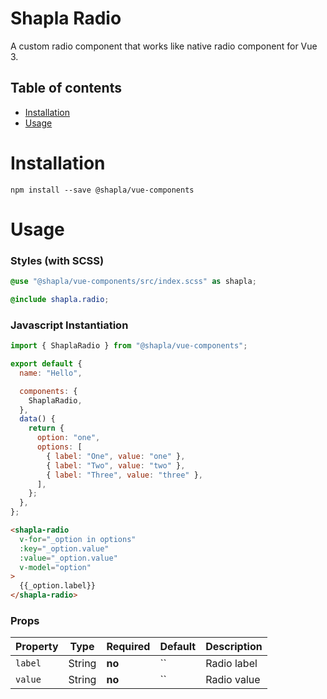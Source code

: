 # Shapla Radio

A custom radio component that works like native radio component for Vue 3.

## Table of contents

- [Installation](#installation)
- [Usage](#usage)

# Installation

```
npm install --save @shapla/vue-components
```

# Usage

### Styles (with SCSS)

```scss
@use "@shapla/vue-components/src/index.scss" as shapla;

@include shapla.radio;
```

### Javascript Instantiation

```js
import { ShaplaRadio } from "@shapla/vue-components";

export default {
  name: "Hello",

  components: {
    ShaplaRadio,
  },
  data() {
    return {
      option: "one",
      options: [
        { label: "One", value: "one" },
        { label: "Two", value: "two" },
        { label: "Three", value: "three" },
      ],
    };
  },
};
```

```html
<shapla-radio
  v-for="_option in options"
  :key="_option.value"
  :value="_option.value"
  v-model="option"
>
  {{_option.label}}
</shapla-radio>
```

### Props

| Property | Type   | Required | Default | Description |
| -------- | ------ | -------- | ------- | ----------- |
| `label`  | String | **no**   | ``      | Radio label |
| `value`  | String | **no**   | ``      | Radio value |
